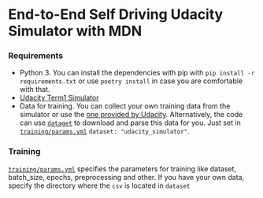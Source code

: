 # End-to-End Self Driving Udacity Simulator with MDN

### Requirements 
* Python 3. You can install the dependencies with pip with `pip install -r requirements.txt` or use `poetry install` in case you are comfortable with that.
* [Udacity Term1 Simulator](https://github.com/udacity/self-driving-car-sim)
* Data for training. You can collect your own training data from the simulator or use the [one provided by Udacity]("https://d17h27t6h515a5.cloudfront.net/topher/2016/December/584f6edd_data/data.zip"). Alternatively, the code can use [`dataget`](https://github.com/cgarciae/dataget) to download and parse this data for you. Just set in [`training/params.yml`](training/params.yml) `dataset: "udacity_simulator"`.

### Training
[`training/params.yml`](training/params.yml)  specifies the parameters for training like dataset, batch_size, epochs, preprocessing and other. If you have your own data, specify the directory where the `csv` is located in `dataset`

